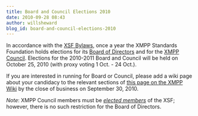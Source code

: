 ```yaml
---
title: Board and Council Elections 2010
date: 2010-09-28 08:43
author: willsheward
blog_id: board-and-council-elections-2010
---
```


In accordance with the [XSF Bylaws](http://xmpp.org/about-xmpp/xsf/xsf-bylaws/), once a year the XMPP Standards Foundation holds elections for its [Board of Directors](http://xmpp.org/about-xmpp/xsf/the-xsf-board-of-directors/) and for the [XMPP Council](http://xmpp.org/about-xmpp/xsf/the-xsf-council/). Elections for the 2010-2011 Board and Council will be held on October 25, 2010 (with proxy voting 1 Oct. - 24 Oct.).

If you are interested in running for Board or Council, please add a wiki page about your candidacy to the relevant sections of [this page on the XMPP Wiki](http://wiki.xmpp.org/web/Board_and_Council_Elections_2010) by the close of business on September 30, 2010.

*Note*: XMPP Council members must be *[elected members](http://xmpp.org/about-xmpp/xsf/xsf-member-list/)* of the XSF; however, there is no such restriction for the Board of Directors.

